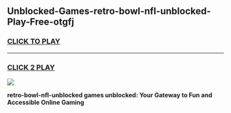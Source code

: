 
## Unblocked-Games-retro-bowl-nfl-unblocked-Play-Free-otgfj
<h3>
<a href="https://premium76.site?title=retro-bowl-nfl-unblocked&ref=23A">CLICK TO PLAY</a></h3>
<hr>

<h3>
<a href="https://premium76.site?title=retro-bowl-nfl-unblocked&ref=23A">CLICK 2 PLAY</a>
  
</h3>

<a href="https://premium76.site?title=retro-bowl-nfl-unblocked&ref=23A"><img src="https://clearcache.store/games.png"></a>


**retro-bowl-nfl-unblocked games unblocked: Your Gateway to Fun and Accessible Online Gaming**

